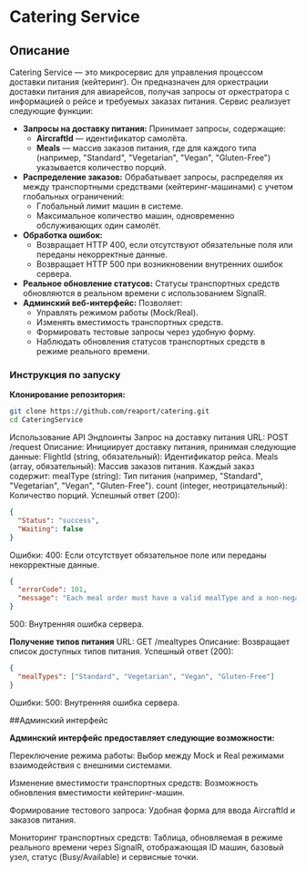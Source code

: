# Catering Service

## Описание

Catering Service — это микросервис для управления процессом доставки питания (кейтеринг). Он предназначен для оркестрации доставки питания для авиарейсов, получая запросы от оркестратора с информацией о рейсе и требуемых заказах питания. Сервис реализует следующие функции:

- **Запросы на доставку питания:** Принимает запросы, содержащие:
  - **AircraftId** — идентификатор самолёта.
  - **Meals** — массив заказов питания, где для каждого типа (например, "Standard", "Vegetarian", "Vegan", "Gluten-Free") указывается количество порций.
- **Распределение заказов:** Обрабатывает запросы, распределяя их между транспортными средствами (кейтеринг-машинами) с учетом глобальных ограничений:
  - Глобальный лимит машин в системе.
  - Максимальное количество машин, одновременно обслуживающих один самолёт.
- **Обработка ошибок:**
  - Возвращает HTTP 400, если отсутствуют обязательные поля или переданы некорректные данные.
  - Возвращает HTTP 500 при возникновении внутренних ошибок сервера.
- **Реальное обновление статусов:** Статусы транспортных средств обновляются в реальном времени с использованием SignalR.
- **Админский веб-интерфейс:** Позволяет:
  - Управлять режимом работы (Mock/Real).
  - Изменять вместимость транспортных средств.
  - Формировать тестовые запросы через удобную форму.
  - Наблюдать обновления статусов транспортных средств в режиме реального времени.

### Инструкция по запуску

**Клонирование репозитория:**

   ```bash
   git clone https://github.com/reaport/catering.git
   cd CateringService

```

Использование API
Эндпоинты
Запрос на доставку питания
URL: POST /request
Описание: Инициирует доставку питания, принимая следующие данные:
FlightId (string, обязательный): Идентификатор рейса.
Meals (array, обязательный): Массив заказов питания. Каждый заказ содержит:
mealType (string): Тип питания (например, "Standard", "Vegetarian", "Vegan", "Gluten-Free").
count (integer, неотрицательный): Количество порций.
Успешный ответ (200):
```json
{
  "Status": "success",
  "Waiting": false
}
```

Ошибки:
400: Если отсутствует обязательное поле или переданы некорректные данные.
```json
{
  "errorCode": 101,
  "message": "Each meal order must have a valid mealType and a non-negative count"
}
```

500: Внутренняя ошибка сервера.


**Получение типов питания**
URL: GET /mealtypes
Описание: Возвращает список доступных типов питания.
Успешный ответ (200):
```json
{
  "mealTypes": ["Standard", "Vegetarian", "Vegan", "Gluten-Free"]
}
```
Ошибки:
500: Внутренняя ошибка сервера.


##Админский интерфейс

**Админский интерфейс предоставляет следующие возможности:**

Переключение режима работы: 
Выбор между Mock и Real режимами взаимодействия с внешними системами.

Изменение вместимости транспортных средств: Возможность обновления вместимости кейтеринг-машин.

Формирование тестового запроса: Удобная форма для ввода AircraftId и заказов питания.

Мониторинг транспортных средств: Таблица, обновляемая в режиме реального времени через SignalR, отображающая ID машин, базовый узел, статус (Busy/Available) и сервисные точки.
